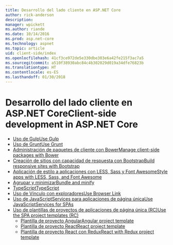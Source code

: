 ```yaml
---
title: Desarrollo del lado cliente en ASP.NET Core
author: rick-anderson
description: 
manager: wpickett
ms.author: riande
ms.date: 10/14/2016
ms.prod: asp.net-core
ms.technology: aspnet
ms.topic: article
uid: client-side/index
ms.openlocfilehash: 41cf3ce972de5e330dbe303e6a42fe215f3ac7a5
ms.sourcegitcommit: a510f38930abc84c4b302029d019a34dfe76823b
ms.translationtype: HT
ms.contentlocale: es-ES
ms.lasthandoff: 01/30/2018
---
```

# <a name="client-side-development-in-aspnet-core"></a><span data-ttu-id="9a865-102">Desarrollo del lado cliente en ASP.NET Core</span><span class="sxs-lookup"><span data-stu-id="9a865-102">Client-side development in ASP.NET Core</span></span>

- [<span data-ttu-id="9a865-103">Uso de Gulp</span><span class="sxs-lookup"><span data-stu-id="9a865-103">Use Gulp</span></span>](xref:client-side/using-gulp)
- [<span data-ttu-id="9a865-104">Uso de Grunt</span><span class="sxs-lookup"><span data-stu-id="9a865-104">Use Grunt</span></span>](xref:client-side/using-grunt)
- [<span data-ttu-id="9a865-105">Administración de paquetes de cliente con Bower</span><span class="sxs-lookup"><span data-stu-id="9a865-105">Manage client-side packages with Bower</span></span>](xref:client-side/bower)
- [<span data-ttu-id="9a865-106">Creación de sitios con capacidad de respuesta con Bootstrap</span><span class="sxs-lookup"><span data-stu-id="9a865-106">Build responsive sites with Bootstrap</span></span>](xref:client-side/bootstrap)
- [<span data-ttu-id="9a865-107">Aplicación de estilo a aplicaciones con LESS, Sass y Font Awesome</span><span class="sxs-lookup"><span data-stu-id="9a865-107">Style apps with LESS, Sass, and Font Awesome</span></span>](xref:client-side/less-sass-fa)
- [<span data-ttu-id="9a865-108">Agrupar y minimizar</span><span class="sxs-lookup"><span data-stu-id="9a865-108">Bundle and minify</span></span>](xref:client-side/bundling-and-minification)
- [<span data-ttu-id="9a865-109">TypeScript</span><span class="sxs-lookup"><span data-stu-id="9a865-109">TypeScript</span></span>](https://www.typescriptlang.org/docs/handbook/asp-net-core.html)
- [<span data-ttu-id="9a865-110">Uso de Vínculo con exploradores</span><span class="sxs-lookup"><span data-stu-id="9a865-110">Use Browser Link</span></span>](xref:client-side/using-browserlink)
- [<span data-ttu-id="9a865-111">Uso de JavaScriptServices para aplicaciones de página única</span><span class="sxs-lookup"><span data-stu-id="9a865-111">Use JavaScriptServices for SPAs</span></span>](xref:client-side/spa-services)
- [<span data-ttu-id="9a865-112">Uso de plantillas de proyectos de aplicaciones de página única (RC)</span><span class="sxs-lookup"><span data-stu-id="9a865-112">Use the SPA project templates (RC)</span></span>](xref:spa/index)
    - [<span data-ttu-id="9a865-113">Plantilla de proyecto Angular</span><span class="sxs-lookup"><span data-stu-id="9a865-113">Angular project template</span></span>](xref:spa/angular)
    - [<span data-ttu-id="9a865-114">Plantilla de proyecto React</span><span class="sxs-lookup"><span data-stu-id="9a865-114">React project template</span></span>](xref:spa/react)
    - [<span data-ttu-id="9a865-115">Plantilla de proyecto React con Redux</span><span class="sxs-lookup"><span data-stu-id="9a865-115">React with Redux project template</span></span>](xref:spa/react-with-redux)
